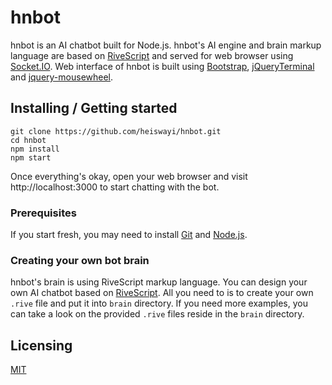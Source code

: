 # hnbot

hnbot is an AI chatbot built for Node.js. hnbot's AI engine and brain markup language are based on [RiveScript](http://www.rivescript.com/) and served for web browser using [Socket.IO](https://socket.io/). Web interface of hnbot is built using [Bootstrap](https://getbootstrap.com/), [jQueryTerminal](https://terminal.jcubic.pl/) and [jquery-mousewheel](https://github.com/jquery/jquery-mousewheel).

## Installing / Getting started

```shell
git clone https://github.com/heiswayi/hnbot.git
cd hnbot
npm install
npm start
```

Once everything's okay, open your web browser and visit http://localhost:3000 to start chatting with the bot.

### Prerequisites

If you start fresh, you may need to install [Git](https://git-scm.com/) and [Node.js](https://nodejs.org/en/).

### Creating your own bot brain

hnbot's brain is using RiveScript markup language. You can design your own AI chatbot based on [RiveScript](http://www.rivescript.com/). All you need to is to create your own `.rive` file and put it into `brain` directory. If you need more examples, you can take a look on the provided `.rive` files reside in the `brain` directory.

## Licensing

[MIT](LICENSE.md)